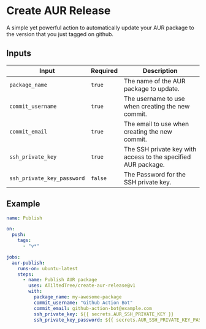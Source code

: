 # Create AUR Release

A simple yet powerful action to automatically update your AUR package to the version that you just tagged on github.

## Inputs

| Input                      | Required | Description                                                   |
| -------------------------- | -------- | ------------------------------------------------------------- |
| `package_name`             | `true`   | The name of the AUR package to update.                        |
| `commit_username`          | `true`   | The username to use when creating the new commit.             |
| `commit_email`             | `true`   | The email to use when creating the new commit.                |
| `ssh_private_key`          | `true`   | The SSH private key with access to the specified AUR package. |
| `ssh_private_key_password` | `false`  | The Password for the SSH private key.                         |

## Example

```yaml
name: Publish

on:
  push:
    tags:
      - "v*"

jobs:
  aur-publish:
    runs-on: ubuntu-latest
    steps:
      - name: Publish AUR package
        uses: ATiltedTree/create-aur-release@v1
        with:
          package_name: my-awesome-package
          commit_username: "Github Action Bot"
          commit_email: github-action-bot@example.com
          ssh_private_key: ${{ secrets.AUR_SSH_PRIVATE_KEY }}
          ssh_private_key_password: ${{ secrets.AUR_SSH_PRIVATE_KEY_PASSWORD }}
```
